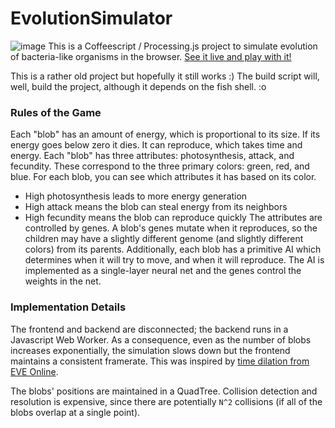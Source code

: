# EvolutionSimulator
![image](https://cloud.githubusercontent.com/assets/1400023/4349290/9244c4fa-41b0-11e4-8bbc-a3b4bcf0fa7f.png)
This is a Coffeescript / Processing.js project to simulate evolution of bacteria-like organisms in the browser.
[See it live and play with it!](http://decentralion.github.io/bacteria-sim/)

This is a rather old project but hopefully it still works :) The build script will,
well, build the project, although it depends on the fish shell. :o

### Rules of the Game
Each "blob" has an amount of energy, which is proportional to its size. If its energy goes below zero it dies. It can reproduce, which takes time and energy.
Each "blob" has three attributes: photosynthesis, attack, and fecundity. These correspond to the three primary colors: green, red, and blue. For each blob, you can see which attributes it has based on its color.
 - High photosynthesis leads to more energy generation
 - High attack means the blob can steal energy from its neighbors
 - High fecundity means the blob can reproduce quickly
The attributes are controlled by genes. A blob's genes mutate when it reproduces, so the children may have a slightly different genome (and slightly different colors) from its parents.
Additionally, each blob has a primitive AI which determines when it will try to move, and when it will reproduce. The AI is implemented as a single-layer neural net and the genes control the weights in the net.

### Implementation Details
The frontend and backend are disconnected; the backend runs in a Javascript Web Worker. As a consequence, even as the number of blobs increases exponentially, the simulation slows down but the frontend maintains a consistent framerate. This was inspired by [time dilation from EVE Online](https://wiki.eveonline.com/en/wiki/Time_Dilation).

The blobs' positions are maintained in a QuadTree. Collision detection and resolution is expensive, since there are potentially `N^2` collisions (if all of the blobs overlap at a single point).
